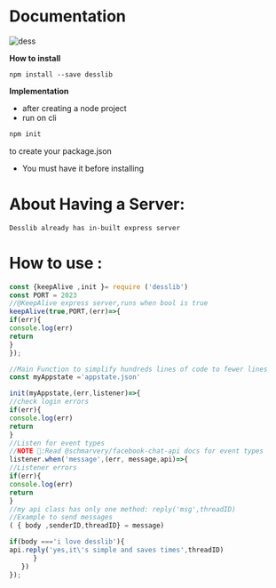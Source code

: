 


#  Documentation
![dess](https://user-images.githubusercontent.com/122130140/233806518-4f0e6edb-af2e-4a70-82b0-7e6355b7009b.gif)


__How to install__
```cli
npm install --save desslib
```
__Implementation__
* after creating a node project
* run on cli
```bash 
npm init
``` 
to create your package.json
* You must have it before installing
# About Having a Server:
```text
Desslib already has in-built express server
```
# How to use :
```js
const {keepAlive ,init }= require ('desslib')
const PORT = 2023
//@KeepAlive express server,runs when bool is true
keepAlive(true,PORT,(err)=>{
if(err){
console.log(err)
return
}
});

//Main Function to simplify hundreds lines of code to fewer lines
const myAppstate ='appstate.json'

init(myAppstate,(err,listener)=>{
//check login errors
if(err){
console.log(err)
return
}
//Listen for event types
//NOTE 🔰:Read @schmarvery/facebook-chat-api docs for event types
listener.when('message',(err, message,api)=>{
//Listener errors
if(err){
console.log(err)
return
}
//my api class has only one method: reply('msg',threadID)
//Example to send messages
( { body ,senderID,threadID} = message)

if(body ==='i love desslib'){
api.reply('yes,it\'s simple and saves times',threadID)
      }
   })
});
```
